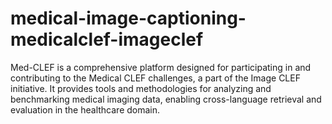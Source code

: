 # medical-image-captioning-medicalclef-imageclef
Med-CLEF is a comprehensive platform designed for participating in and contributing to the Medical CLEF challenges, a part of the Image CLEF initiative. It provides tools and methodologies for analyzing and benchmarking medical imaging data, enabling cross-language retrieval and evaluation in the healthcare domain.
